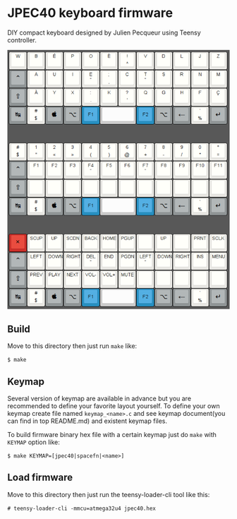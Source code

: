 JPEC40 keyboard firmware
========================
DIY compact keyboard designed by Julien Pecqueur using Teensy controller.

![jpec40](jpec40.png)

## Build
Move to this directory then just run `make` like:

    $ make


## Keymap
Several version of keymap are available in advance but you are recommended to define your favorite layout yourself. To define your own keymap create file named `keymap_<name>.c` and see keymap document(you can find in top README.md) and existent keymap files.

To build firmware binary hex file with a certain keymap just do `make` with `KEYMAP` option like:

    $ make KEYMAP=[jpec40|spacefn|<name>]


## Load firmware
Move to this directory then just run the teensy-loader-cli tool like this:

    # teensy-loader-cli -mmcu=atmega32u4 jpec40.hex
